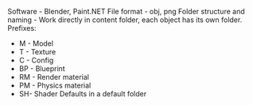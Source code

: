 Software - Blender, Paint.NET
File format - obj, png
Folder structure and naming - Work directly in content folder, each object has its own folder. 
Prefixes: 
 - M - Model
 - T - Texture
 - C - Config
 - BP - Blueprint
 - RM - Render material
 - PM - Physics material
 - SH- Shader
Defaults in a default folder
